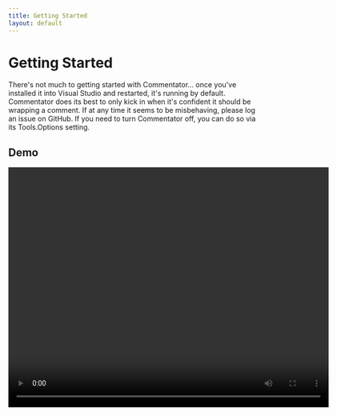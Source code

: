 ```yaml
---
title: Getting Started
layout: default
---
```


# Getting Started

There's not much to getting started with Commentator... once you've installed it
into Visual Studio and restarted, it's running by default.  Commentator does its
best to only kick in when it's confident it should be wrapping a comment.  If at
any time it seems to be misbehaving, please log an issue on GitHub.  If you need
to turn Commentator off, you can do so via its Tools.Options setting.

## Demo

<video width="640" height="480" controls="controls" autoplay="autoplay" loop="loop">
	<source src="demo.wmv" type="video/wmv" />
	<source src="demo.mp4" type="video/mp4" />
</video>